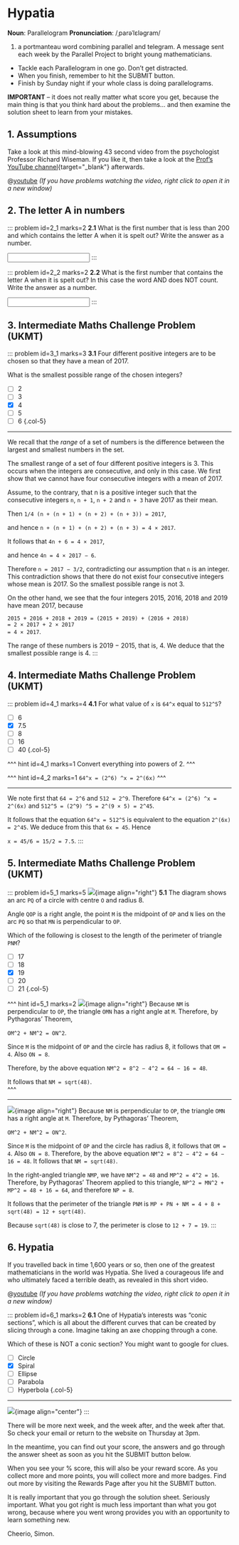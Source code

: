 # Hypatia

<div class="dictionary">

__Noun__: Parallelogram
__Pronunciation__: /ˌparəˈlɛləɡram/

1. a portmanteau word combining parallel and telegram. A message sent each
week by the Parallel Project to bright young mathematicians.

</div>

* Tackle each Parallelogram in one go. Don’t get distracted.
* When you finish, remember to hit the SUBMIT button.
*	Finish by Sunday night if your whole class is doing parallelograms.

__IMPORTANT__ – it does not really matter what score you get, because the main thing is that you think hard about the problems... and then examine the solution sheet to learn from your mistakes.


## 1. Assumptions

Take a look at this mind-blowing 43 second video from the psychologist Professor Richard Wiseman. If you like it, then take a look at the [Prof’s YouTube channel](https://www.youtube.com/user/Quirkology){target="_blank"} afterwards.

@[youtube](zNbF006Y5x4?rel=0) _(If you have problems watching the video, right click to open it in a new window)_


## 2. The letter A in numbers

::: problem id=2_1 marks=2
__2.1__ What is the first number that is less than 200 and which contains the letter A when it is spelt out? Write the answer as a number.

<input solution="101"/>
:::

::: problem id=2_2 marks=2
__2.2__ What is the first number that contains the letter A when it is spelt out? In this case the word AND does NOT count. Write the answer as a number.  

<input solution="1,000"/>
:::


## 3.	Intermediate Maths Challenge Problem (UKMT)
<!--- (2017) Q7 --->

::: problem id=3_1 marks=3
__3.1__ Four different positive integers are to be chosen so that they have a mean of 2017.  

What is the smallest possible range of the chosen integers?

* [ ] 2
* [ ] 3
* [x] 4
* [ ] 5
* [ ] 6
{.col-5}

---
We recall that the _range_ of a set of numbers is the difference between the largest and smallest numbers in the set.  

The smallest range of a set of four different positive integers is 3. This occurs when the integers are consecutive, and only in this case. We first show that we cannot have four consecutive integers with a mean of 2017.  

Assume, to the contrary, that n is a positive integer such that the consecutive integers `n`, `n + 1`, `n + 2` and `n + 3` have 2017 as their mean.  

Then `1/4 (n + (n + 1) + (n + 2) + (n + 3)) = 2017`,  

and hence `n + (n + 1) + (n + 2) + (n + 3) = 4 × 2017`.  

It follows that `4n + 6 = 4 × 2017`,  

and hence `4n = 4 × 2017 − 6`.  

Therefore `n = 2017 − 3/2`, contradicting our assumption that `n` is an integer. This contradiction shows that there do not exist four consecutive integers whose mean is 2017. So the smallest possible range is not 3.  

On the other hand, we see that the four integers 2015, 2016, 2018 and 2019 have mean 2017, because  

`2015 + 2016 + 2018 + 2019 = (2015 + 2019) + (2016 + 2018)`  
`= 2 × 2017 + 2 × 2017`  
`= 4 × 2017`.  

The range of these numbers is 2019 − 2015, that is, 4. We deduce that the smallest possible range is 4.
:::


## 4.	Intermediate Maths Challenge Problem (UKMT)
<!--- (2017) Q14 --->

::: problem id=4_1 marks=4
__4.1__ For what value of `x` is `64^x` equal to `512^5`?

* [ ] 6
* [x] 7.5
* [ ] 8
* [ ] 16
* [ ] 40
{.col-5}

^^^ hint id=4_1 marks=1
Convert everything into powers of 2.
^^^

^^^ hint id=4_2 marks=1
`64^x = (2^6) ^x = 2^(6x)`
^^^

---

We note first that `64 = 2^6` and `512 = 2^9`. Therefore `64^x = (2^6) ^x = 2^(6x)` and `512^5 = (2^9) ^5 = 2^(9 × 5) = 2^45`.  

It follows that the equation `64^x = 512^5` is equivalent to the equation `2^(6x) = 2^45`. We deduce from this that `6x = 45`. Hence  

`x = 45/6 = 15/2 = 7.5`.
:::


## 5.	Intermediate Maths Challenge Problem (UKMT)
<!--- (2017) Q22 --->

::: problem id=5_1 marks=5
![](/resources/10-20-hypatia/5-shape.jpg){image align="right"}
__5.1__ The diagram shows an arc `PQ` of a circle with centre `O` and radius 8.  

Angle `QOP` is a right angle, the point `M` is the midpoint of `OP` and `N` lies on the arc `PQ` so that `MN` is perpendicular to `OP`.  

Which of the following is closest to the length of the perimeter of triangle `PNM`?

* [ ] 17
* [ ] 18
* [x] 19
* [ ] 20
* [ ] 21
{.col-5}

^^^ hint id=5_1 marks=2
![](/resources/10-20-hypatia/5-shape-asnwer.jpg){image align="right"}
Because `NM` is perpendicular to `OP`, the triangle `OMN` has a right angle at `M`. Therefore, by Pythagoras’ Theorem,  

`OM^2 + NM^2 = ON^2`.  

Since `M` is the midpoint of `OP` and the circle has radius 8, it follows that `OM = 4`. Also `ON = 8`.  

Therefore, by the above equation `NM^2 = 8^2 − 4^2 = 64 − 16 = 48`.  

It follows that `NM = sqrt(48)`.  
^^^

---
![](/resources/10-20-hypatia/5-shape-asnwer.jpg){image align="right"}
Because `NM` is perpendicular to `OP`, the triangle `OMN` has a right angle at `M`. Therefore, by Pythagoras’ Theorem,  

`OM^2 + NM^2 = ON^2`.  

Since `M` is the midpoint of `OP` and the circle has radius 8, it follows that `OM = 4`. Also `ON = 8`. Therefore, by the above equation `NM^2 = 8^2 − 4^2 = 64 − 16 = 48`. It follows that `NM = sqrt(48)`.  

In the right-angled triangle `NMP`, we have `NM^2 = 48` and `MP^2 = 4^2 = 16`. Therefore, by Pythagoras’ Theorem applied to this triangle, `NP^2 = MN^2 + MP^2 = 48 + 16 = 64`, and therefore `NP = 8`.  

It follows that the perimeter of the triangle `PNM` is `MP + PN + NM = 4 + 8 + sqrt(48) = 12 + sqrt(48)`.  

Because `sqrt(48)` is close to 7, the perimeter is close to `12 + 7 = 19`.
:::


## 6. Hypatia

If you travelled back in time 1,600 years or so, then one of the greatest mathematicians in the world was Hypatia. She lived a courageous life and who ultimately faced a terrible death, as revealed in this short video.  

@[youtube](n1mwZrVJ-TI?end=283&rel=0) _(If you have problems watching the video, right click to open it in a new window)_

::: problem id=6_1 marks=2
__6.1__ One of Hypatia’s interests was “conic sections”, which is all about the different curves that can be created by slicing through a cone. Imagine taking an axe chopping through a cone.  

Which of these is NOT a conic section? You might want to google for clues.

* [ ] Circle
* [x] Spiral
* [ ] Ellipse
* [ ] Parabola
* [ ] Hyperbola
{.col-5}

---
![](/resources/10-20-hypatia/6-conic_sections.png){image align="center"}
:::


There will be more next week, and the week after, and the week after that. So check your email or return to the website on Thursday at 3pm.

In the meantime, you can find out your score, the answers and go through the answer sheet as soon as you hit the SUBMIT button below.

When you see your % score, this will also be your reward score. As you collect more and more points, you will collect more and more badges. Find out more by visiting the Rewards Page after you hit the SUBMIT button.

It is really important that you go through the solution sheet. Seriously important. What you got right is much less important than what you got wrong, because where you went wrong provides you with an opportunity to learn something new.

Cheerio,
Simon.
